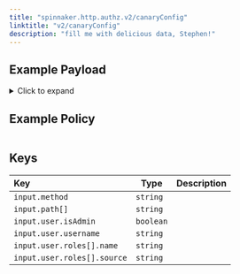 ```yaml
---
title: "spinnaker.http.authz.v2/canaryConfig"
linktitle: "v2/canaryConfig"
description: "fill me with delicious data, Stephen!"
---
```


## Example Payload

<details><summary>Click to expand</summary>

```json
{
  "input": {
    "method": "GET",
    "path": [
      "v2",
      "canaryConfig"
    ],
    "user": {
      "isAdmin": false,
      "roles": [],
      "username": "elfie2002"
    }
  }
}
```
</details>

## Example Policy

```rego

```

## Keys

| Key                         | Type      | Description |
| :-------------------------- | --------- | ----------- |
| `input.method`              | `string`  |             |
| `input.path[]`              | `string`  |             |
| `input.user.isAdmin`        | `boolean` |             |
| `input.user.username`       | `string`  |             |
| `input.user.roles[].name`   | `string`  |             |
| `input.user.roles[].source` | `string`  |             |
